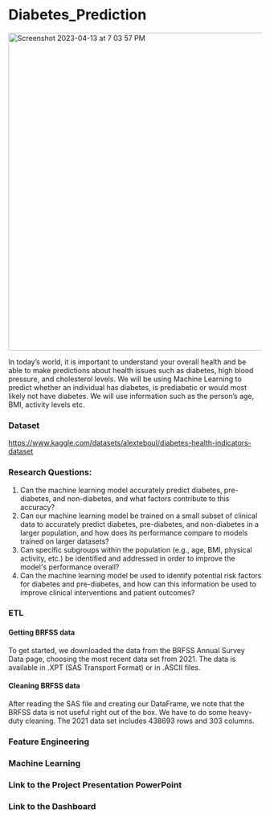# Diabetes_Prediction

<img width="632" alt="Screenshot 2023-04-13 at 7 03 57 PM" src="https://user-images.githubusercontent.com/106120403/231901475-2b87a3eb-d90d-414c-8e99-1ed37a0095bf.png">

In today’s world, it is important to understand your overall health and be able to make predictions about health issues such as diabetes, high blood pressure, and cholesterol levels. We will be using Machine Learning to predict whether an individual has diabetes, is prediabetic or would most likely not have diabetes. We will use information such as the person’s age, BMI, activity levels etc. 

### Dataset
https://www.kaggle.com/datasets/alexteboul/diabetes-health-indicators-dataset

### Research Questions:

1. Can the machine learning model accurately predict diabetes, pre-diabetes, and non-diabetes, and what factors contribute to this accuracy?
2. Can our machine learning model be trained on a small subset of clinical data to accurately predict diabetes, pre-diabetes, and non-diabetes in a larger population, and how does its performance compare to models trained on larger datasets?
3. Can specific subgroups within the population (e.g., age, BMI, physical activity, etc.) be identified and addressed in order to improve the model's performance overall?
4. Can the machine learning model be used to identify potential risk factors for diabetes and pre-diabetes, and how can this information be used to improve clinical interventions and patient outcomes?

### ETL
#### Getting BRFSS data												
To get started, we downloaded the data from the BRFSS Annual Survey Data page, choosing the most recent data set from 2021. The data is available in .XPT (SAS Transport Format) or in .ASCII files.   

#### Cleaning BRFSS data											
After reading the SAS file and creating our DataFrame, we note that the BRFSS data is not useful right out of the box. We have to do some heavy-duty cleaning.  The 2021 data set includes 438693 rows and 303 columns.  

### Feature Engineering


### Machine Learning


### Link to the Project Presentation PowerPoint


### Link to the Dashboard



